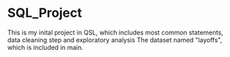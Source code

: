 # SQL_Project
This is my inital project in QSL, which includes most common statements, data cleaning step and exploratory analysis
The dataset named "layoffs", which is included in main.
